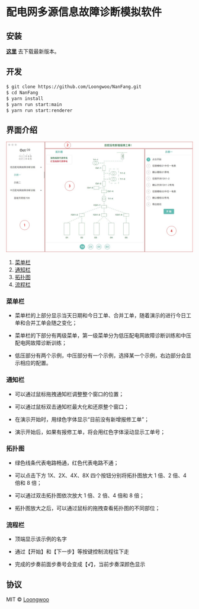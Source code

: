 # 配电网多源信息故障诊断模拟软件

## 安装

[**这里**](https://github.com/Loongwoo/NanFang/releases/latest) 去下载最新版本。

## 开发

```
$ git clone https://github.com/Loongwoo/NanFang.git
$ cd NanFang
$ yarn install
$ yarn run start:main
$ yarn run start:renderer
```

## 界面介绍

![](images/1.jpg)

1. [菜单栏](#菜单栏)
2. [通知栏](#通知栏)
3. [拓扑图](#拓扑图)
4. [流程栏](#流程栏)

### 菜单栏

- 菜单栏的上部分显示当天日期和今日工单、合并工单，随着演示的进行今日工单和合并工单会随之变化；

- 菜单栏的下部分有两级菜单，第一级菜单分为低压配电网故障诊断训练和中压配电网故障诊断训练；

- 低压部分有两个示例，中压部分有一个示例，选择某一个示例，右边部分会显示相应的配置。

### 通知栏

- 可以通过鼠标拖拽通知栏调整整个窗口的位置；

- 可以通过鼠标双击通知栏最大化和还原整个窗口；

- 在演示开始时，用绿色字体显示“目前没有新增报修工单”；

- 演示开始后，如果有报修工单，将会用红色字体滚动显示工单号；

### 拓扑图

- 绿色线条代表电路畅通，红色代表电路不通；

- 可以点击下方 1X、2X、4X、8X 四个按钮分别将拓扑图放大 1 倍、2 倍、4 倍和 8 倍；

- 可以通过双击拓扑图依次放大 1 倍、2 倍、4 倍和 8 倍；

- 拓扑图放大之后，可以通过鼠标的拖拽查看拓扑图的不同部位；

### 流程栏

- 顶端显示该示例的名字

- 通过【开始】和【下一步】等按键控制流程往下走

- 完成的步奏前面步奏号会变成【√】，当前步奏深颜色显示

## 协议

MIT © [Loongwoo](https://github.com/Loongwoo)
